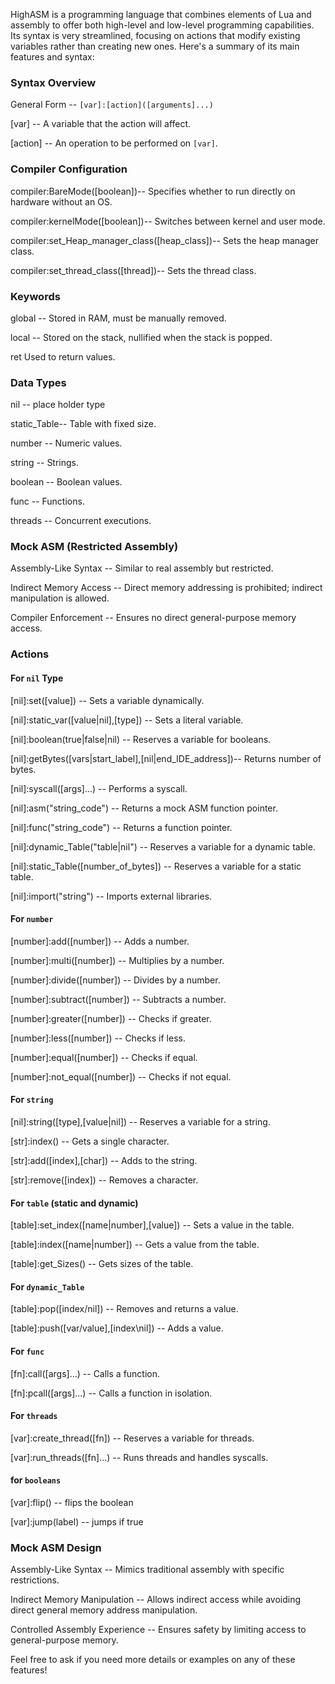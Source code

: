 
HighASM is a programming language that combines elements of Lua and assembly to offer both high-level and low-level programming capabilities. Its syntax is very streamlined, focusing on actions that modify existing variables rather than creating new ones. Here's a summary of its main features and syntax:

### Syntax Overview

General Form -- `[var]:[action]([arguments]...)`

[var] -- A variable that the action will affect.

[action] -- An operation to be performed on `[var]`.

### Compiler Configuration

compiler:BareMode([boolean])-- Specifies whether to run directly on hardware without an OS.

compiler:kernelMode([boolean])-- Switches between kernel and user mode.

compiler:set_Heap_manager_class([heap_class])-- Sets the heap manager class.

compiler:set_thread_class([thread])-- Sets the thread class.

### Keywords
global -- Stored in RAM, must be manually removed.

local -- Stored on the stack, nullified when the stack is popped.

ret   Used to return values.

### Data Types
nil -- place holder type

static_Table-- Table with fixed size.

number -- Numeric values.

string -- Strings.

boolean -- Boolean values.

func -- Functions.

threads -- Concurrent executions.

### Mock ASM (Restricted Assembly)
Assembly-Like Syntax -- Similar to real assembly but restricted.

Indirect Memory Access -- Direct memory addressing is prohibited; indirect manipulation is allowed.

Compiler Enforcement -- Ensures no direct general-purpose memory access.

### Actions

#### For `nil` Type
[nil]:set([value]) -- Sets a variable dynamically.

[nil]:static_var([value|nil],[type]) -- Sets a literal variable.

[nil]:boolean(true|false|nil) -- Reserves a variable for booleans.

[nil]:getBytes([vars|start_label],[nil|end_IDE_address])-- Returns number of bytes.

[nil]:syscall([args]...) -- Performs a syscall.

[nil]:asm("string_code") -- Returns a mock ASM function pointer.

[nil]:func("string_code") -- Returns a function pointer.

[nil]:dynamic_Table("table|nil") -- Reserves a variable for a dynamic table.

[nil]:static_Table([number_of_bytes]) -- Reserves a variable for a static table.

[nil]:import("string") -- Imports external libraries.

#### For `number`
[number]:add([number]) -- Adds a number.

[number]:multi([number]) -- Multiplies by a number.

[number]:divide([number]) -- Divides by a number.

[number]:subtract([number]) -- Subtracts a number.

[number]:greater([number]) -- Checks if greater.

[number]:less([number]) -- Checks if less.

[number]:equal([number]) -- Checks if equal.

[number]:not_equal([number]) -- Checks if not equal.

#### For `string`
[nil]:string([type],[value|nil]) -- Reserves a variable for a string.

[str]:index() -- Gets a single character.

[str]:add([index],[char]) -- Adds to the string.

[str]:remove([index]) -- Removes a character.

#### For `table` (static and dynamic)
[table]:set_index([name|number],[value]) -- Sets a value in the table.

[table]:index([name|number]) -- Gets a value from the table.

[table]:get_Sizes() -- Gets sizes of the table.

#### For `dynamic_Table`
[table]:pop([index/nil]) -- Removes and returns a value.

[table]:push([var/value],[index\nil]) -- Adds a value.

#### For `func`
[fn]:call([args]...) -- Calls a function.

[fn]:pcall([args]...) -- Calls a function in isolation.

#### For `threads`
[var]:create_thread([fn]) -- Reserves a variable for threads.

[var]:run_threads([fn]...) -- Runs threads and handles syscalls.

#### for `booleans`
[var]:flip() -- flips the boolean

[var]:jump(label) -- jumps if true


### Mock ASM Design
Assembly-Like Syntax -- Mimics traditional assembly with specific restrictions.

Indirect Memory Manipulation -- Allows indirect access while avoiding direct general memory address manipulation.

Controlled Assembly Experience -- Ensures safety by limiting access to general-purpose memory.

Feel free to ask if you need more details or examples on any of these features!
